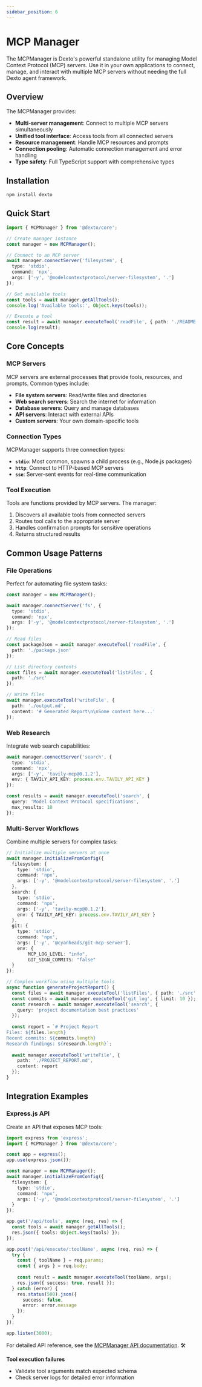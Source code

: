 ```yaml
---
sidebar_position: 6
---
```


# MCP Manager

The MCPManager is Dexto's powerful standalone utility for managing Model Context Protocol (MCP) servers. Use it in your own applications to connect, manage, and interact with multiple MCP servers without needing the full Dexto agent framework.

## Overview

The MCPManager provides:
- **Multi-server management**: Connect to multiple MCP servers simultaneously
- **Unified tool interface**: Access tools from all connected servers
- **Resource management**: Handle MCP resources and prompts
- **Connection pooling**: Automatic connection management and error handling
- **Type safety**: Full TypeScript support with comprehensive types

## Installation

```bash
npm install dexto
```

## Quick Start

```typescript
import { MCPManager } from '@dexto/core';

// Create manager instance
const manager = new MCPManager();

// Connect to an MCP server
await manager.connectServer('filesystem', {
  type: 'stdio',
  command: 'npx',
  args: ['-y', '@modelcontextprotocol/server-filesystem', '.']
});

// Get available tools
const tools = await manager.getAllTools();
console.log('Available tools:', Object.keys(tools));

// Execute a tool
const result = await manager.executeTool('readFile', { path: './README.md' });
console.log(result);
```

## Core Concepts

### MCP Servers

MCP servers are external processes that provide tools, resources, and prompts. Common types include:

- **File system servers**: Read/write files and directories
- **Web search servers**: Search the internet for information
- **Database servers**: Query and manage databases
- **API servers**: Interact with external APIs
- **Custom servers**: Your own domain-specific tools

### Connection Types

MCPManager supports three connection types:

- **`stdio`**: Most common, spawns a child process (e.g., Node.js packages)
- **`http`**: Connect to HTTP-based MCP servers
- **`sse`**: Server-sent events for real-time communication

### Tool Execution

Tools are functions provided by MCP servers. The manager:
1. Discovers all available tools from connected servers
2. Routes tool calls to the appropriate server
3. Handles confirmation prompts for sensitive operations
4. Returns structured results

## Common Usage Patterns

### File Operations

Perfect for automating file system tasks:

```typescript
const manager = new MCPManager();

await manager.connectServer('fs', {
  type: 'stdio',
  command: 'npx',
  args: ['-y', '@modelcontextprotocol/server-filesystem', '.']
});

// Read files
const packageJson = await manager.executeTool('readFile', { 
  path: './package.json' 
});

// List directory contents
const files = await manager.executeTool('listFiles', { 
  path: './src' 
});

// Write files
await manager.executeTool('writeFile', {
  path: './output.md',
  content: '# Generated Report\n\nSome content here...'
});
```

### Web Research

Integrate web search capabilities:

```typescript
await manager.connectServer('search', {
  type: 'stdio',
  command: 'npx',
  args: ['-y', 'tavily-mcp@0.1.2'],
  env: { TAVILY_API_KEY: process.env.TAVILY_API_KEY }
});

const results = await manager.executeTool('search', {
  query: 'Model Context Protocol specifications',
  max_results: 10
});
```

### Multi-Server Workflows

Combine multiple servers for complex tasks:

```typescript
// Initialize multiple servers at once
await manager.initializeFromConfig({
  filesystem: {
    type: 'stdio',
    command: 'npx',
    args: ['-y', '@modelcontextprotocol/server-filesystem', '.']
  },
  search: {
    type: 'stdio',
    command: 'npx',
    args: ['-y', 'tavily-mcp@0.1.2'],
    env: { TAVILY_API_KEY: process.env.TAVILY_API_KEY }
  },
  git: {
    type: 'stdio',
    command: 'npx',
    args: ['-y', '@cyanheads/git-mcp-server'],
    env: {
        MCP_LOG_LEVEL: "info",
        GIT_SIGN_COMMITS: "false"
  }
});

// Complex workflow using multiple tools
async function generateProjectReport() {
  const files = await manager.executeTool('listFiles', { path: './src' });
  const commits = await manager.executeTool('git_log', { limit: 10 });
  const research = await manager.executeTool('search', {
    query: 'project documentation best practices'
  });
  
  const report = `# Project Report
Files: ${files.length}
Recent commits: ${commits.length}
Research findings: ${research.length}`;
  
  await manager.executeTool('writeFile', {
    path: './PROJECT_REPORT.md',
    content: report
  });
}
```

## Integration Examples

### Express.js API

Create an API that exposes MCP tools:

```typescript
import express from 'express';
import { MCPManager } from '@dexto/core';

const app = express();
app.use(express.json());

const manager = new MCPManager();
await manager.initializeFromConfig({
  filesystem: {
    type: 'stdio',
    command: 'npx',
    args: ['-y', '@modelcontextprotocol/server-filesystem', '.']
  }
});

app.get('/api/tools', async (req, res) => {
  const tools = await manager.getAllTools();
  res.json({ tools: Object.keys(tools) });
});

app.post('/api/execute/:toolName', async (req, res) => {
  try {
    const { toolName } = req.params;
    const { args } = req.body;
    
    const result = await manager.executeTool(toolName, args);
    res.json({ success: true, result });
  } catch (error) {
    res.status(500).json({ 
      success: false, 
      error: error.message 
    });
  }
});

app.listen(3000);
```

For detailed API reference, see the [MCPManager API documentation](/api/mcp-manager). 🛠️

**Tool execution failures**
- Validate tool arguments match expected schema
- Check server logs for detailed error information 